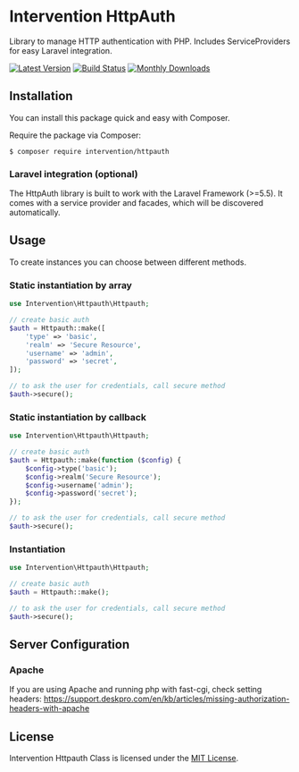 # Intervention HttpAuth

Library to manage HTTP authentication with PHP. Includes ServiceProviders for easy Laravel integration.

[![Latest Version](https://img.shields.io/packagist/v/intervention/httpauth.svg)](https://packagist.org/packages/intervention/httpauth)
[![Build Status](https://travis-ci.org/Intervention/httpauth.png?branch=master)](https://travis-ci.org/Intervention/httpauth)
[![Monthly Downloads](https://img.shields.io/packagist/dm/intervention/httpauth.svg)](https://packagist.org/packages/intervention/httpauth/stats)

## Installation

You can install this package quick and easy with Composer.

Require the package via Composer:

    $ composer require intervention/httpauth

### Laravel integration (optional)

The HttpAuth library is built to work with the Laravel Framework (>=5.5). It comes with a service provider and facades, which will be discovered automatically.

## Usage

To create instances you can choose between different methods.

### Static instantiation by array

```php
use Intervention\Httpauth\Httpauth;

// create basic auth
$auth = Httpauth::make([
    'type' => 'basic',
    'realm' => 'Secure Resource',
    'username' => 'admin',
    'password' => 'secret',
]);

// to ask the user for credentials, call secure method
$auth->secure();
```

### Static instantiation by callback

```php
use Intervention\Httpauth\Httpauth;

// create basic auth
$auth = Httpauth::make(function ($config) {
    $config->type('basic');
    $config->realm('Secure Resource');
    $config->username('admin');
    $config->password('secret');
});

// to ask the user for credentials, call secure method
$auth->secure();
```

### Instantiation

```php
use Intervention\Httpauth\Httpauth;

// create basic auth
$auth = Httpauth::make();

// to ask the user for credentials, call secure method
$auth->secure();
```


## Server Configuration

### Apache

If you are using Apache and running php with fast-cgi, check setting headers:
https://support.deskpro.com/en/kb/articles/missing-authorization-headers-with-apache

## License

Intervention Httpauth Class is licensed under the [MIT License](http://opensource.org/licenses/MIT).
